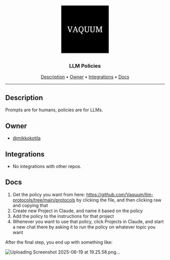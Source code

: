 <h1 align="center">
  <br>
  <a href="https://github.com/Vaquum"><img src="https://github.com/Vaquum/Home/raw/main/assets/Logo.png" alt="Vaquum" width="150"></a>
  <br>
</h1>

<h3 align="center">LLM Policies</h3>

<!-- Replace the title of the repository -->

<p align="center">
  <a href="#description">Description</a> •
  <a href="#owner">Owner</a> •
  <a href="#integrations">Integrations</a> •
  <a href="#docs">Docs</a>
</p>
<hr>

## Description

Prompts are for humans, policies are for LLMs.

<!-- This section provides a high-level overview for the repo -->

## Owner

- [@mikkokotila](https://github.com/mikkokotila)

<!-- This section lists the owners of the repo -->

## Integrations

- No integrations with other repos.

<!-- This section must list as bulleted list how this repo depends or is integrated with other repos -->

## Docs

1) Get the policy you want from here: https://github.com/Vaquum/llm-protocols/tree/main/protocols by clicking the file, and then clicking raw and copying that
2) Create new Project in Claude, and name it based on the policy
3) Add the policy to the instructions for that project
4) Whenever you want to use that policy, click Projects in Claude, and start a new chat there by asking it to run the policy on whatever topic you want

After the final step, you end up with something like: 

![Uploading Screenshot 2025-06-19 at 19.25.58.png…]()

